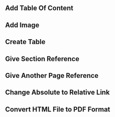 ## Add Table Of Content
## Add Image
## Create Table
## Give Section Reference
## Give Another Page Reference
## Change Absolute to Relative Link
## Convert HTML File to PDF Format


